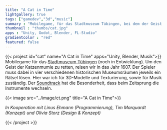 ```yaml
---
title: "A Cat in Time"
lightgallery: true
tags: ["gamedev","3d","music"]
summary : "Mobilegame, für das Stadtmuseum Tübingen, bei dem der Geist einer Katze uns durch das Museum und die Zeit führt."
thumbnail : "thumbs/cat.jpg"
apps : "Unity, Godot, Blender, FL-Studio"
gradientcolor : "red"
featured: false
---
```


{{< project id="cat" name="A Cat in Time" apps="Unity, Blender, Musik">}}
Mobilegame für das [Stadtmuseum Tübingen](https://www.tuebingen.de/stadtmuseum/) (noch in Entwicklung). Um den Geist der Katzenmumie zu retten, reisen wir in das Jahr 1607. Der Spieler muss dabei in vier verschiedenen historischen Museumsräumen jeweils ein Rätsel lösen. Hier war ich für 3D-Modelle und Texturierung, sowie für Musik zuständig. Der [Soundtrack](/music/#a-cat-in-timeprojectscat--soundtrack) hat die Besonderheit, dass beim Zeitsprung die Instrumente wechseln.


{{< image src="../image/ct.png" title="A Cat in Time">}}

*In Kooperation mit Linus Ehmann (Programmierung), Tim Marquardt (Konzept) und Olivia Storz (Design & Konzept)*

{{< /project >}}